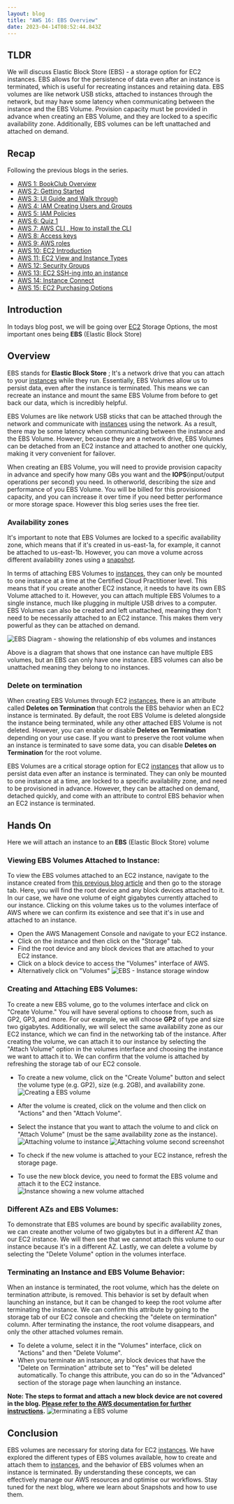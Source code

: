 ```yaml
---
layout: blog
title: "AWS 16: EBS Overview"
date: 2023-04-14T08:52:44.843Z 
---
```


## TLDR
We will discuss Elastic Block Store (EBS) - a storage option for EC2 instances. EBS allows for the persistence of data even after an instance is terminated, which is useful for recreating instances and retaining data. EBS volumes are like network USB sticks, attached to instances through the network, but may have some latency when communicating between the instance and the EBS Volume. Provision capacity must be provided in advance when creating an EBS Volume, and they are locked to a specific availability zone. Additionally, EBS volumes can be left unattached and attached on demand.


## Recap

Following the previous blogs in the series.

- [AWS 1: BookClub Overview](https://magicishaqblog.netlify.app/aws/)
- [AWS 2: Getting Started](https://magicishaqblog.netlify.app/2023-01-23-aws-2-getting-started/)
- [AWS 3: UI Guide and Walk through](https://magicishaqblog.netlify.app/2023-01-27-aws-3-UI-guide-and-walkthrough)
- [AWS 4: IAM Creating Users and Groups](https://magicishaqblog.netlify.app/2023-01-28-aws-4-IAM)
- [AWS 5: IAM Policies](https://magicishaqblog.netlify.app/2023-02-03-aws-5-IAM-polices)
- [AWS 6: Quiz 1 ](https://magicishaqblog.netlify.app/aws-quiz-one)
- [AWS 7: AWS CLI , How to install the CLI](https://magicishaqblog.netlify.app/2023-10-03-aws-7-cli)
- [AWS 8: Access keys](https://magicishaqblog.netlify.app/2023-10-03-aws-8-access-keys)
- [AWS 9: AWS roles](https://magicishaqblog.netlify.app/2023-02-17-aws-9-roles)
- [AWS 10: EC2 Introduction](https://magicishaqblog.netlify.app/2023-02-24-aws-10-EC2/)
- [AWS 11: EC2 View and Instance Types](https://magicishaqblog.netlify.app/2023-03-03-aws-11-EC2-View-and-instance-types)
- [AWS 12: Security Groups](https://magicishaqblog.netlify.app/2023-03-10-aws-12-security-groups)
- [AWS 13: EC2 SSH-ing into an instance](https://magicishaqblog.netlify.app/2023-03-17-aws-13-ssh)
- [AWS 14: Instance Connect](https://magicishaqblog.netlify.app/2023-03-24-aws-14-instance-connect)
- [AWS 15: EC2 Purchasing Options](https://magicishaqblog.netlify.app/2023-03-31-aws-15-EC2-purchasing-options)

## Introduction

In todays blog post, we will be going over [EC2](https://magicishaqblog.netlify.app/2023-02-24-aws-10-EC2/) Storage Options, the most important ones being **EBS** (Elastic Block Store)


##  Overview
EBS stands for **Elastic Block Store** ; It's a network drive that you can attach to your [instances](https://magicishaqblog.netlify.app/2023-03-03-aws-11-EC2-View-and-instance-types) while they run. Essentially, EBS Volumes allow us to persist data, even after the instance is terminated. This means we can recreate an instance and mount the same EBS Volume from before to get back our data, which is incredibly helpful.

EBS Volumes are like network USB sticks that can be attached through the network and communicate with [instances](https://magicishaqblog.netlify.app/2023-03-03-aws-11-EC2-View-and-instance-types) using the network. As a result, there may be some latency when communicating between the instance and the EBS Volume. However, because they are a network drive, EBS Volumes can be detached from an EC2 instance and attached to another one quickly, making it very convenient for failover.

When creating an EBS Volume, you will need to provide provision capacity in advance and specify how many GBs you want and the **IOPS**(input/output operations per second) you need. In otherworld, describing the size and performance of you EBS Volume. 
You will be billed for this provisioned capacity, and you can increase it over time if you need better performance or more storage space. However this blog series uses the free tier. 

### Availability zones  
It's important to note that EBS Volumes are locked to a specific availability zone, which means that if it's created in us-east-1a, for example, it cannot be attached to us-east-1b. However, you can move a volume across different availability zones using a [snapshot](https://magicishaqblog.netlify.app/).

In terms of attaching EBS Volumes to [instances](https://magicishaqblog.netlify.app/2023-03-03-aws-11-EC2-View-and-instance-types), they can only be mounted to one instance at a time at the Certified Cloud Practitioner level. This means that if you create another EC2 instance, it needs to have its own EBS Volume attached to it.
However, you can attach multiple EBS Volumes to a single instance, much like plugging in multiple USB drives to a computer.
EBS Volumes can also be created and left unattached, meaning they don't need to be necessarily attached to an EC2 instance. This makes them very powerful as they can be attached on demand.

![EBS Diagram - showing the relationship of ebs volumes and instances](/blog/src/images/ebs-1.png)

Above is a diagram that shows that one instance can have multiple EBS volumes, but an EBS can only have one instance. EBS volumes can also be unattached meaning they belong to no instances.
### Delete on termination

 When creating EBS Volumes through EC2 [instances](https://magicishaqblog.netlify.app/2023-03-03-aws-11-EC2-View-and-instance-types), there is an attribute called **Deletes on Termination** that controls the EBS behavior when an EC2 instance is terminated. By default, the root EBS Volume is deleted alongside the instance being terminated, while any other attached EBS Volume is not deleted. However, you can enable or disable **Deletes on Termination** depending on your use case. If you want to preserve the root volume when an instance is terminated to save some data, you can disable **Deletes on Termination** for the root volume.

 EBS Volumes are a critical storage option for EC2 [instances](https://magicishaqblog.netlify.app/2023-03-03-aws-11-EC2-View-and-instance-types) that allow us to persist data even after an instance is terminated. They can only be mounted to one instance at a time, are locked to a specific availability zone, and need to be provisioned in advance. However, they can be attached on demand, detached quickly, and come with an attribute to control EBS behavior when an EC2 instance is terminated.

## Hands On
Here we will attach an instance to an **EBS** (Elastic Block Store) volume

### Viewing EBS Volumes Attached to Instance:
To view the EBS volumes attached to an EC2 instance, navigate to the instance created from [this previous blog article](https://magicishaqblog.netlify.app/2023-03-03-aws-11-EC2-View-and-instance-types)  and then go to the storage tab. Here, you will find the root device and any block devices attached to it. In our case, we have one volume of eight gigabytes currently attached to our instance. Clicking on this volume takes us to the volumes interface of AWS where we can confirm its existence and see that it's in use and attached to an instance.

- Open the AWS Management Console and navigate to your EC2 instance.
- Click on the instance and then click on the "Storage" tab.
- Find the root device and any block devices that are attached to your EC2 instance.
- Click on a block device to access the "Volumes" interface of AWS.
- Alternatively click on "Volumes" 
![EBS - Instance storage window](/blog/src/images/ebs-2.png)



### Creating and Attaching EBS Volumes:
To create a new EBS volume, go to the volumes interface and click on "Create Volume." You will have several options to choose from, such as GP2, GP3, and more. For our example, we will choose **GP2** of type and size two gigabytes. Additionally, we will select the same availability zone as our EC2 instance, which we can find in the networking tab of the instance. After creating the volume, we can attach it to our instance by selecting the "Attach Volume" option in the volumes interface and choosing the instance we want to attach it to. We can confirm that the volume is attached by refreshing the storage tab of our EC2 console.


- To create a new volume, click on the "Create Volume" button and select the volume type (e.g. GP2), size (e.g. 2GB), and availability zone.
![Creating a EBS volume](/blog/src/images/ebs-3.png)

- After the volume is created, click on the volume and then click on "Actions" and then "Attach Volume".
- Select the instance that you want to attach the volume to and click on "Attach Volume" (must be the same availability zone as the instance).
![Attaching volume to instance](/blog/src/images/ebs-4.png)
![Attaching volume second screenshot](/blog/src/images/ebs-5.png)

- To check if the new volume is attached to your EC2 instance, refresh the storage page.
- To use the new block device, you need to format the EBS volume and attach it to the EC2 instance.
![Instance showing a new volume attached](/blog/src/images/ebs-6.png)



### Different AZs and EBS Volumes:
To demonstrate that EBS volumes are bound by specific availability zones, we can create another volume of two gigabytes but in a different AZ than our EC2 instance. We will then see that we cannot attach this volume to our instance because it's in a different AZ. Lastly, we can delete a volume by selecting the "Delete Volume" option in the volumes interface.


### Terminating an Instance and EBS Volume Behavior:
When an instance is terminated, the root volume, which has the delete on termination attribute, is removed. This behavior is set by default when launching an instance, but it can be changed to keep the root volume after terminating the instance. We can confirm this attribute by going to the storage tab of our EC2 console and checking the "delete on termination" column. After terminating the instance, the root volume disappears, and only the other attached volumes remain.

- To delete a volume, select it in the "Volumes" interface, click on "Actions" and then "Delete Volume".
- When you terminate an instance, any block devices that have the "Delete on Termination" attribute set to "Yes" will be deleted automatically. To change this attribute, you can do so in the "Advanced" section of the storage page when launching an instance.

**Note: The steps to format and attach a new block device are not covered in the blog. [Please refer to the AWS documentation for further instructions](https://docs.aws.amazon.com/AWSEC2/latest/UserGuide/ebs-using-volumes.html).**
![terminating a EBS volume](/blog/src/images/ebs-7.png)

## Conclusion
EBS volumes are necessary for storing data for EC2 [instances](https://magicishaqblog.netlify.app/2023-03-03-aws-11-EC2-View-and-instance-types). We have explored the different types of EBS volumes available, how to create and attach them to [instances](https://magicishaqblog.netlify.app/2023-03-03-aws-11-EC2-View-and-instance-types), and the behavior of EBS volumes when an instance is terminated. By understanding these concepts, we can effectively manage our AWS resources and optimise our workflows.
Stay tuned for the next blog, where we learn about Snapshots and how to use them. 


